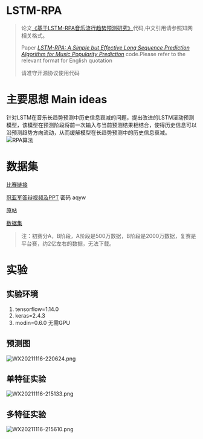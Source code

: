 # LSTM-RPA 
>论文[《基于LSTM-RPA音乐流行趋势预测研究》](http://kns.cnki.net/kcms/detail/11.2127.TP.20210915.1447.010.html)代码,中文引用请参照知网相关格式。
>
>Paper [*LSTM-RPA: A Simple but Effective Long Sequence Prediction Algorithm for Music Popularity Prediction*](https://arxiv.org/abs/2110.15790) code.Please refer to the relevant format for English quotation
>
>请准守开源协议使用代码
# 主要思想 Main ideas

针对LSTM在音乐长趋势预测中历史信息衰减的问题，提出改进的LSTM滚动预测模型，该模型在预测阶段将前一次输入与当前预测结果相结合，使得历史信息可以沿预测趋势方向流动，从而缓解模型在长趋势预测中的历史信息衰减。
![RPA算法](https://i.loli.net/2021/11/16/plvIAR1xsUQPwX5.png)

# 数据集

[比赛链接](https://tianchi.aliyun.com/competition/entrance/231531/introduction?spm=5176.12281957.1004.16.38b024481kfoZj)

[冠亚军答辩视频及PPT](https://pan.baidu.com/s/1sllhhQ9?spm=5176.21852664.0.0.1f4c313fWKy5tK) 密码 aqyw  

[原帖](https://tianchi.aliyun.com/forum/postDetail?spm=5176.21852664.0.0.281b379cKcaXC8&postId=99)

[数据集](https://blog.csdn.net/u012111465/article/details/82910586)

> 注：初赛分A，B阶段，A阶段是500万数据，B阶段是2000万数据，复赛是平台赛，约2亿左右的数据，无法下载。

# 实验
## 实验环境
1. tensorflow=1.14.0
2. keras=2.4.3
3. modin=0.6.0
无需GPU
## 预测图
![WX20211116-220624.png](https://i.loli.net/2021/11/16/lzV7Wp9sLE654qQ.png)
## 单特征实验

![WX20211116-215133.png](https://i.loli.net/2021/11/16/iqGIo6357FYz1OA.png)

## 多特征实验
![WX20211116-215610.png](https://i.loli.net/2021/11/16/ymKfFkRMaJvHV8Z.png)
